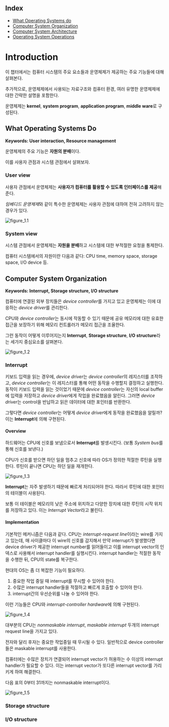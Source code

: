 ﻿## Index
* [What Operating Systems do](#what-operating-systems-do)
* [Computer System Organization](#computer-system-organization)
* [Computer System Architecture](#computer-system-architecture)
* [Operating System Operations](#operating-system-operations)



# Introduction

이 챕터에서는 컴퓨터 시스템의 주요 요소들과 운영체제가 제공하는 주요 기능들에 대해 살펴본다.

추가적으로, 운영체제에서 사용되는 자료구조와 컴퓨터 환경, 여러 유명한 운영체제에 대한 간략한 설명을 포함한다.

운영체제는 **kernel**, **system program**, **application program**, **middle ware**로 구성된다.



## What Operating Systems Do

**Keywords: User interaction, Resource management**

운영체제의 주요 기능은 **자원의 분배**이다.

이를 사용자 관점과 시스템 관점에서 살펴보자.



### User view

사용자 관점에서 운영체제는 **사용자가 컴퓨터를 활용할 수 있도록 인터페이스를 제공**해준다.

*임베디드 운영체제*와 같이 특수한 운영체제는 사용자 관점에 대하여 전혀 고려하지 않는 경우가 있다.

![figure_1.1](./images/figure_1.1.png)



### System view

시스템 관점에서 운영체제는 **자원을 분배**하고 시스템에 대한 부적절한 요청을 통제한다.

컴퓨터 시스템에서의 자원이란 다음과 같다: CPU time, memory space, storage space, I/O device 등.



## Computer System Organization

**Keywords: Interrupt, Storage structure, I/O structure**

컴퓨터에 연결된 외부 장치들은 *device controller*를 가지고 있고 운영체제는 이에 대응하는 *device driver*를 관리한다.

CPU와 *device controller*는 동시에 작동할 수 있기 때문에 공유 메모리에 대한 유효한 접근을 보장하기 위해 메모리 컨트롤러가 메모리 접근을 조율한다.

그런 동작이 어떻게 이루어지는지 **Interrupt**, **Storage structure**, **I/O structure**라는 세가지 중심요소를 살펴본다.

![figure_1.2](./images/figure_1.2.png)

### Interrupt

키보드 입력을 읽는 경우에, *device driver*는 *device controller*의 레지스터를 조작하고, *device controller*는 이 레지스터를 통해 어떤 동작을 수행할지 결정하고 실행한다. 동작이 키보드 입력을 읽는 것이었기 때문에 *device controller*는 자신의 local buffer에 입력을 저장하고 *device driver*에게 작업을 완료했음을 알린다. 그러면 *device driver*는 control을 반납하고 읽은 데이터에 대한 포인터를 반환한다.

그렇다면 *device controller*는 어떻게 *device driver*에게 동작을 완료했음을 알릴까? 이는 **Interrupt**에 의해 구현된다.



#### Overview

하드웨어는 CPU에 신호를 보냄으로서 **Interrupt**를 발생시킨다. (보통 *System bus*를 통해 신호를 보낸다.)

CPU가 신호를 받으면 하던 일을 멈추고 신호에 따라 OS가 정의한 적절한 루틴을 실행한다. 루틴이 끝나면 CPU는 하던 일을 재개한다.

![figure_1.3](./images/figure_1.3.png)

**Interrupt**는 자주 발생하기 때문에 빠르게 처리되어야 한다. 따라서 루틴에 대한 포인터의 테이블이 사용된다.

보통 이 테이블은 메모리의 낮은 주소에 위치하고 다양한 장치에 대한 루틴의 시작 위치를 저장하고 있다. 이는 *Interrupt Vector*라고 불린다.



#### Implementation

기본적인 메커니즘은 다음과 같다. CPU는 *interrupt-request line*이라는 wire를 가지고 있는데, 매 사이클마다 이 wire의 신호를 감지해서 만약 interrupt가 발생했다면 device driver가 제공한 interrupt number를 읽어들이고 이를 interrupt vector의 인덱스로 사용해서 interrupt handler를 실행시킨다. interrupt handler는 적절한 동작을 수행한 뒤, CPU의 state를 복구한다. 

현대의 OS는 좀 더 복잡한 기능이 필요하다.

1. 중요한 작업 중일 때 interrupt를 무시할 수 있어야 한다.
2. 수많은 interrupt handler들을 적절하고 빠르게 호출할 수 있어야 한다.
3. interrupt간의 우선순위를 나눌 수 있어야 한다.

이런 기능들은 CPU와 *interrupt-controller hardware*에 의해 구현된다.

![figure_1.4](./images/figure_1.4.png)

대부분의 CPU는 *nonmaskable interrupt*, *maskable interrupt* 두개의 interrupt request line을 가지고 있다.

전자와 달리 후자는 중요한 작업중일 때 무시될 수 있다. 일반적으로 device controller들은 maskable interrupt를 사용한다.

컴퓨터에는 수많은 장치가 연결되어 interrupt vector가 허용하는 수 이상의 interrupt handler가 필요할 수 있다. 이는 interrupt vector가 또다른 interrupt vector를 가리키게 하여 해결한다.

다음 표의 0부터 31까지는 nonmaskable interrupt이다.

![figure_1.5](./images/figure_1.5.png)

### Storage structure

### I/O structure
